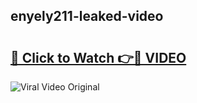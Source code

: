 ## enyely211-leaked-video 

# <h2><a href="http://freeplayer.one?title=enyely211-leaked-video&ref=21J">🔗 Click to Watch 👉🔴 VIDEO</a></h2>

<a href="http://freeplayer.one?title=enyely211-leaked-video&ref=21J" rel="nofollow" data-target="animated-image.originalLink"><img src="https://i.ibb.co.com/xMMVF88/686577567.gif" alt="Viral Video Original" style="max-width: 100%; display: inline-block;" data-target="animated-image.originalImage"></a>

